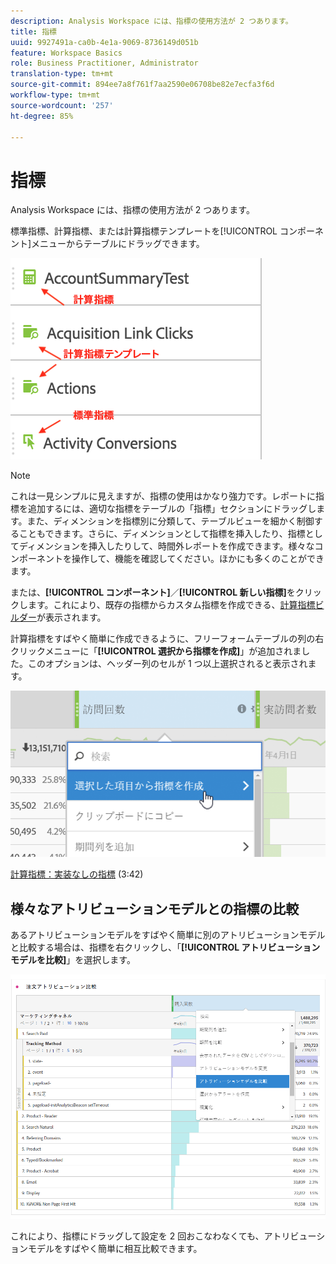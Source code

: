 ```yaml
---
description: Analysis Workspace には、指標の使用方法が 2 つあります。
title: 指標
uuid: 9927491a-ca0b-4e1a-9069-8736149d051b
feature: Workspace Basics
role: Business Practitioner, Administrator
translation-type: tm+mt
source-git-commit: 894ee7a8f761f7aa2590e06708be82e7ecfa3f6d
workflow-type: tm+mt
source-wordcount: '257'
ht-degree: 85%

---
```



# 指標

Analysis Workspace には、指標の使用方法が 2 つあります。

標準指標、計算指標、または計算指標テンプレートを[!UICONTROL コンポーネント]メニューからテーブルにドラッグできます。

![](assets/metrics_icons.png)

>[!NOTE]
>
>これは一見シンプルに見えますが、指標の使用はかなり強力です。レポートに指標を追加するには、適切な指標をテーブルの「指標」セクションにドラッグします。また、ディメンションを指標別に分類して、テーブルビューを細かく制御することもできます。さらに、ディメンションとして指標を挿入したり、指標としてディメンションを挿入したりして、時間外レポートを作成できます。様々なコンポーネントを操作して、機能を確認してください。ほかにも多くのことができます。

または、**[!UICONTROL コンポーネント]**／**[!UICONTROL 新しい指標]**&#x200B;をクリックします。これにより、既存の指標からカスタム指標を作成できる、[計算指標ビルダー](/help/components/c-calcmetrics/cm-overview.md)が表示されます。

計算指標をすばやく簡単に作成できるように、フリーフォームテーブルの列の右クリックメニューに「**[!UICONTROL 選択から指標を作成]**」が追加されました。このオプションは、ヘッダー列のセルが 1 つ以上選択されると表示されます。

![](assets/calc_metrics.png)

[計算指標：実装なしの指標](https://docs.adobe.com/content/help/en/analytics-learn/tutorials/components/calculated-metrics/calculated-metrics-implementationless-metrics.html) (3:42)

## 様々なアトリビューションモデルとの指標の比較

あるアトリビューションモデルをすばやく簡単に別のアトリビューションモデルと比較する場合は、指標を右クリックし、「**[!UICONTROL アトリビューションモデルを比較]**」を選択します。

![アトリビューションの比較](assets/compare-attribution.png)

これにより、指標にドラッグして設定を 2 回おこなわなくても、アトリビューションモデルをすばやく簡単に相互比較できます。
